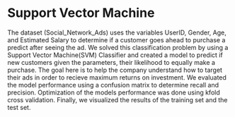 # Support Vector Machine
The dataset (Social_Network_Ads) uses the variables UserID, Gender, Age, and Estimated Salary to determine if a customer goes ahead to purchase a predict after seeing the ad. We solved this classification problem by using a Support Vector Machine(SVM) Classifier and created a model to predict if new customers given the parameters, their likelihood to equally make a purchase. The goal here is to help the company understand how to target their ads in order to recieve maximum returns on investment. We evaluated the model performance using a confusion matrix to determine recall and precision. Optimization of the models performance was done using kfold cross validation. Finally, we visualized the results of the training set and the test set.
